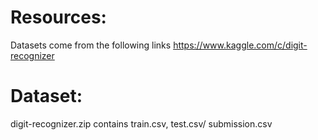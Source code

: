# Resources:
Datasets come from the following links
https://www.kaggle.com/c/digit-recognizer
# Dataset:
digit-recognizer.zip contains train.csv, test.csv/ submission.csv
